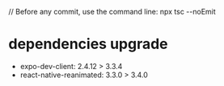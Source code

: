 // Before any commit, use the command line: npx tsc --noEmit

# dependencies upgrade

- expo-dev-client: 2.4.12 > 3.3.4
- react-native-reanimated: 3.3.0 > 3.4.0
